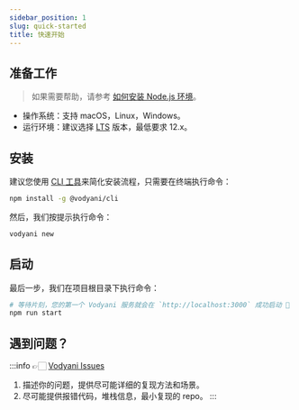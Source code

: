 ```yaml
---
sidebar_position: 1
slug: quick-started
title: 快速开始
---
```


## 准备工作

> 如果需要帮助，请参考 [如何安装 Node.js 环境](./q&a/how-install-node)。

- 操作系统：支持 macOS，Linux，Windows。
- 运行环境：建议选择 [LTS](https://nodejs.org/en/) 版本，最低要求 12.x。

## 安装

建议您使用 [CLI 工具](./other/cli)来简化安装流程，只需要在终端执行命令：

```bash
npm install -g @vodyani/cli
```

然后，我们按提示执行命令：

```bash
vodyani new
```

## 启动

最后一步，我们在项目根目录下执行命令：

```bash
# 等待片刻，您的第一个 Vodyani 服务就会在 `http://localhost:3000` 成功启动 🎉 ~
npm run start
```

## 遇到问题？

:::info 👉🏻 [Vodyani Issues](https://github.com/vodyani/vodyani/issues)
1. 描述你的问题，提供尽可能详细的复现方法和场景。
2. 尽可能提供报错代码，堆栈信息，最小复现的 repo。
:::